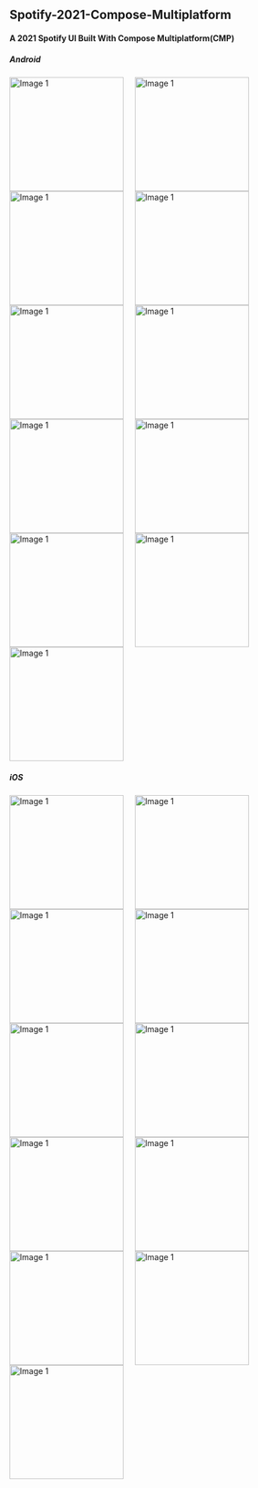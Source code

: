 ## Spotify-2021-Compose-Multiplatform
#### A 2021 Spotify UI Built With Compose Multiplatform(CMP)

##### Android
<div style="display: flex; flex-wrap: wrap;">
<img src="screenshots/android/01_logged_out_screen.png" alt="Image 1" style="width: 200px; margin-right: 20px;"/>
<img src="screenshots/android/02_email_screen.png" alt="Image 1" style="width: 200px; margin-right: 20px;"/>
<img src="screenshots/android/03_password_screen.png" alt="Image 1" style="width: 200px; margin-right: 20px;"/>
<img src="screenshots/android/04_gender_screen.png" alt="Image 1" style="width: 200px; margin-right: 20px;"/>
<img src="screenshots/android/05_name_screen.png" alt="Image 1" style="width: 200px; margin-right: 20px;"/>
<img src="screenshots/android/06_artists_screen.png" alt="Image 1" style="width: 200px; margin-right: 20px;"/>
<img src="screenshots/android/07_podcasts_screen.png" alt="Image 1" style="width: 200px; margin-right: 20px;"/>
<img src="screenshots/android/08_home_screen.png" alt="Image 1" style="width: 200px; margin-right: 20px;"/>
<img src="screenshots/android/09_search_screen.png" alt="Image 1" style="width: 200px; margin-right: 20px;"/>
<img src="screenshots/android/10_your_library_screen.png" alt="Image 1" style="width: 200px; margin-right: 20px;"/>
<img src="screenshots/android/11_recent_searches_screen.png" alt="Image 1" style="width: 200px; margin-right: 20px;"/>
</div>

##### iOS
<div style="display: flex; flex-wrap: wrap;">
<img src="screenshots/ios/01_logged_out_screen.png" alt="Image 1" style="width: 200px; margin-right: 20px;"/>
<img src="screenshots/ios/02_email_screen.png" alt="Image 1" style="width: 200px; margin-right: 20px;"/>
<img src="screenshots/ios/03_password_screen.png" alt="Image 1" style="width: 200px; margin-right: 20px;"/>
<img src="screenshots/ios/04_gender_screen.png" alt="Image 1" style="width: 200px; margin-right: 20px;"/>
<img src="screenshots/ios/05_name_screen.png" alt="Image 1" style="width: 200px; margin-right: 20px;"/>
<img src="screenshots/ios/06_artists_screen.png" alt="Image 1" style="width: 200px; margin-right: 20px;"/>
<img src="screenshots/ios/07_podcasts_screen.png" alt="Image 1" style="width: 200px; margin-right: 20px;"/>
<img src="screenshots/ios/08_home_screen.png" alt="Image 1" style="width: 200px; margin-right: 20px;"/>
<img src="screenshots/ios/09_search_screen.png" alt="Image 1" style="width: 200px; margin-right: 20px;"/>
<img src="screenshots/ios/10_your_library_screen.png" alt="Image 1" style="width: 200px; margin-right: 20px;"/>
<img src="screenshots/ios/11_recent_searches_screen.png" alt="Image 1" style="width: 200px; margin-right: 20px;"/>
</div>